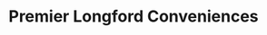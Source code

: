 ---
title: "Premier Longford Conveniences"
url: /coventry/premier-longford-conveniences/
shop: shop
---